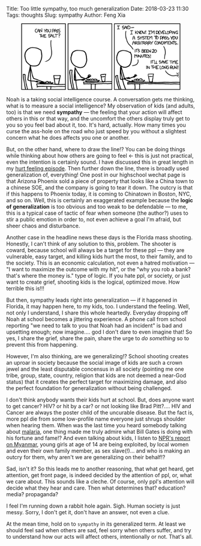 Title: Too little sympathy, too much generalization
Date: 2018-03-23 11:30
Tags: thoughts
Slug: sympathy
Author: Feng Xia

<figure class="col l6 m6 s12">
  <img src="/images/the%20general%20problem.png"/>
</figure>


Noah is a taking social intelligence course. A conversation gets me
thinking, what is to measure a social intelligence? My observation of
kids (and adults, too) is that we need **sympathy** &mdash; the
feeling that your action will affect others in this or that way, and
the uncomfort the others display truly get to you so you feel bad
about it, too. It's hard, actually. How many times you curse the
ass-hole on the road who just speed by you without a slightest concern
what he does affects you one or another.

But, on the other hand, where to draw the line!? You can be doing
things while thinking about how others are going to feel &larr; this
is just not practical, even the intention is certainly sound. I have
discussed this in great length in my [hurt feeling episode][1]. Then
further down the line, there is broadly used generalization of,
everything! One post in our highschool wechat page is that Arizona
Phoenix sold a piece of property that looks like a China town to a
chinese SOE, and the company is going to tear it down. The outcry is
that if this happens to Phoenix today, it is coming to Chinatown in
Boston, NYC, and so on. Well, this is certainly an exaggerated example
because the **logic of generalization** is too obvious and too weak to
be defendable &mdash; to me, this is a typical case of tactic of fear
when someone (the author?) uses to stir a public emotion in order to,
not even achieve a goal I'm afraid, but sheer chaos and disturbance.

[1]: {filename}/thoughts/hurt%20feeling.md

Another case in the headline news these days is the Florida mass
shooting. Honestly, I can't think of any solution to this,
problem. The shooter is coward, because school will always be a target
for these ppl &mdash; they are vulnerable, easy target, and killing
kids hurt the most, to their family, and to the society. This is an
economic calculation, not even a hatred motivation &mdash; "I want to
maximize the outcome with my hit", or the "why you rob a bank? that's
where the money is." type of logic. If you hate ppl, or society, or
just want to create grief, shooting kids is the logical, optimized
move. How terrible this is!!!

But then, sympathy leads right into generalization &mdash; if it
happened in Florida, it may happen here, to my kids, too. I understand
the feeling. Well, not only I understand, I share this whole
heartedly. Everyday dropping off Noah at school becomes a jittering
experience. A phone call from school reporting "we need to talk to you
that Noah had an incident" is bad and upsetting enough; now
imagine.... god I don't dare to even imagine that! So yes, I share the
grief, share the pain, share the urge to _do something_ so to prevent
this from happening.

However, I'm also thinking, are we generalizing!? School shooting
creates an uproar in society because the social image of kids are such
a crown jewel and the least disputable concensus in all society
(pointing me one tribe, group, state, country, religion that kids are
not deemed a near-God status) that it creates the perfect target for
maximizing damage, and also the perfect foundation for generalization
without being challenged. 

I don't think anybody wants their kids hurt at school. But, does
anyone want to get cancer? HIV? or hit by a car? or not looking like
Brad Pitt?.... HIV and Cancer are always the poster child of the
uncurable disease. But the fact is, more ppl die from some low-profile
name everyone just shrugs shoulder when hearing them. When was the
last time you heard somebody talking about [malaria][2], one thing
made me truly admire what Bill Gates is doing with his fortune and fame!?
And even talking about kids, I listen to [NPR's report on Myanmar][3],
young girls at age of 14 are being exploited, by local women and even
their own family member, as sex slave(!)... and who is making an
outcry for them, why aren't we are generalizing on their behalf!?

[2]: https://www.gatesfoundation.org/What-We-Do/Global-Health/Malaria
[3]: https://www.npr.org/tags/125939032/myanmar

Sad, isn't it? So this leads me to another reasoning, that what get
heard, get attention, get front page, is indeed decided by the
attention of ppl, or, what we care about. This sounds like a
cleche. Of course, only ppl's attention will decide what they hear and
care. Then what determines that? education? media? propaganda?

I feel I'm running down a rabbit hole again. Sigh. Human society is
just messy. Sorry, I don't get it, don't have an answer, not even a
clue.

At the mean time, hold on to `sympathy` in its generalized term. At
least we should feel sad when others are sad, feel sorry when others
suffer, and try to understand how our acts will affect others,
intentionally or not. That's all.
